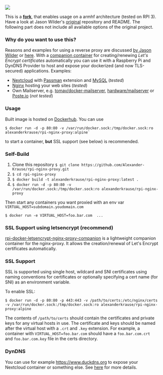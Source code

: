 [![](https://img.shields.io/docker/pulls/alexanderkrause/rpi-nginx-proxy.svg)](https://hub.docker.com/r/alexanderkrause/rpi-nginx-proxy "Click to view the image on Docker Hub")

This is a [**fork**](https://github.com/Alexander-Krause/rpi-docker-nginx-proxy), that enables usage on a armhf architecture (tested on RPI 3). Have a look at Jason Wilder's [original](https://github.com/jwilder/nginx-proxy) repository and README. The following part does not include all available options of the original project.

### Why do you want to use this?
Reasons and examples for using a reverse proxy are discussed [by Jason Wilder](https://stackoverflow.com/a/366212/3250397) or [here](https://stackoverflow.com/a/366212/3250397).
With a [companion container](https://github.com/Alexander-Krause/rpi-docker-letsencrypt-nginx-proxy-companion) for creating/renewing *Let's Encrypt certificates* automatically you can use it with a Raspberry Pi and DynDNS Provider to host and expose your dockerized (and now TLS-secured) applications. Examples:

* [Nextcloud](https://github.com/nextcloud/docker) with [Passman](https://github.com/nextcloud/passman) extension and [MySQL](https://github.com/hypriot/rpi-mysql) (*tested*)
* [Nginx](https://github.com/armhf-docker-library/nginx) hosting your web sites (*tested*)
* Own Mailserver, e.g. [tomav/docker-mailserver](https://github.com/tomav/docker-mailserver), [hardware/mailserver](https://github.com/hardware/mailserver) or [Poste.io](https://poste.io/) (*not tested*)

### Usage
Built image is hosted on [Dockerhub](https://hub.docker.com/r/alexanderkrause/rpi-nginx-proxy). You can use 

    $ docker run -d -p 80:80 -v /var/run/docker.sock:/tmp/docker.sock:ro alexanderkrause/rpi-nginx-proxy:alpine`

to start a container, **but** SSL support (see below) is recommended.
 
### Self-Build

1. Clone this repository `$ git clone https://github.com/Alexander-Krause/rpi-nginx-proxy.git`
2. `$ cd rpi-nginx-proxy`
3. `$ docker build -t alexanderkrause/rpi-nginx-proxy:latest .`
4. `$ docker run -d -p 80:80 -v /var/run/docker.sock:/tmp/docker.sock:ro alexanderkrause/rpi-nginx-proxy`

Then start any containers you want proxied with an env var `VIRTUAL_HOST=subdomain.youdomain.com`

    $ docker run -e VIRTUAL_HOST=foo.bar.com  ...

### SSL Support using letsencrypt (recommend)

[rpi-docker-letsencrypt-nginx-proxy-companion](https://github.com/Alexander-Krause/rpi-docker-letsencrypt-nginx-proxy-companion) is a lightweight companion container for the nginx-proxy. It allows the creation/renewal of Let's Encrypt certificates automatically. 

### SSL Support

SSL is supported using single host, wildcard and SNI certificates using naming conventions for
certificates or optionally specifying a cert name (for SNI) as an environment variable.

To enable SSL:

    $ docker run -d -p 80:80 -p 443:443 -v /path/to/certs:/etc/nginx/certs -v /var/run/docker.sock:/tmp/docker.sock:ro alexanderkrause/rpi-nginx-proxy:alpine

The contents of `/path/to/certs` should contain the certificates and private keys for any virtual
hosts in use.  The certificate and keys should be named after the virtual host with a `.crt` and
`.key` extension.  For example, a container with `VIRTUAL_HOST=foo.bar.com` should have a
`foo.bar.com.crt` and `foo.bar.com.key` file in the certs directory.

### DynDNS

You can use for example https://www.duckdns.org to expose your Nextcloud container or something else. See [here](https://github.com/Alexander-Krause/rpi-docker-letsencrypt-nginx-proxy-companion/blob/master/README.md#dyndns) for more details.



